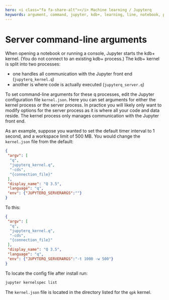 ```yaml
---
hero: <i class="fa fa-share-alt"></i> Machine learning / Jupyterq
keywords: argument, command, jupyter, kdb+, learning, line, notebook, python, q, server
---
```


# Server command-line arguments
 


When opening a notebook or running a console, Jupyter starts the kdb+ kernel. 
(You do not connect to an existing kdb+ process.) 
The kdb+ kernel is split into two processes: 

-   one handles all communication with the Jupyter front end (`jupyterq_kernel.q`)
-   another is where code is actually executed (`jupyterq_server.q`)

To set command-line arguments for these q processes, edit the Jupyter configuration file `kernel.json`. Here you can set arguments for either the kernel process or the server process. In practice you will likely only want to modify options for the server process as it is where all your code and data reside. The kernel process only manages communication with the Jupyter front end.

As an example, suppose you wanted to set the default timer interval to 1 second, and a workspace limit of 500 MB. You would change the `kernel.json` file from the default:

```json
{
 "argv": [
  "q",
  "jupyterq_kernel.q",
  "-cds",
  "{connection_file}"
 ],
 "display_name": "Q 3.5",
 "language": "q",
 "env": {"JUPYTERQ_SERVERARGS":""}
}
```

To this:

```json
{
 "argv": [
  "q",
  "jupyterq_kernel.q",
  "-cds",
  "{connection_file}"
 ],
 "display_name": "Q 3.5",
 "language": "q",
 "env": {"JUPYTERQ_SERVERARGS":"-t 1000 -w 500"}
}
```

To locate the config file after install run:

```bash
jupyter kernelspec list
```

The `kernel.json` file is located in the directory listed for the `qpk` kernel.
